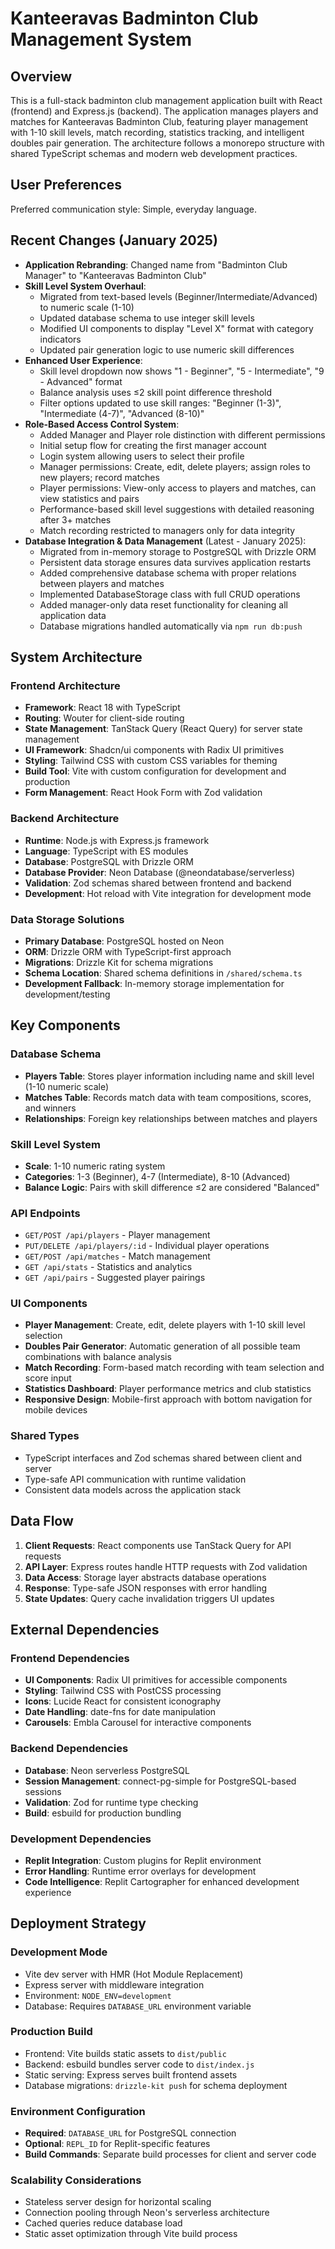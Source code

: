# Kanteeravas Badminton Club Management System

## Overview

This is a full-stack badminton club management application built with React (frontend) and Express.js (backend). The application manages players and matches for Kanteeravas Badminton Club, featuring player management with 1-10 skill levels, match recording, statistics tracking, and intelligent doubles pair generation. The architecture follows a monorepo structure with shared TypeScript schemas and modern web development practices.

## User Preferences

Preferred communication style: Simple, everyday language.

## Recent Changes (January 2025)

- **Application Rebranding**: Changed name from "Badminton Club Manager" to "Kanteeravas Badminton Club"
- **Skill Level System Overhaul**: 
  - Migrated from text-based levels (Beginner/Intermediate/Advanced) to numeric scale (1-10)
  - Updated database schema to use integer skill levels
  - Modified UI components to display "Level X" format with category indicators
  - Updated pair generation logic to use numeric skill differences
- **Enhanced User Experience**: 
  - Skill level dropdown now shows "1 - Beginner", "5 - Intermediate", "9 - Advanced" format
  - Balance analysis uses ≤2 skill point difference threshold
  - Filter options updated to use skill ranges: "Beginner (1-3)", "Intermediate (4-7)", "Advanced (8-10)"
- **Role-Based Access Control System**:
  - Added Manager and Player role distinction with different permissions
  - Initial setup flow for creating the first manager account
  - Login system allowing users to select their profile
  - Manager permissions: Create, edit, delete players; assign roles to new players; record matches
  - Player permissions: View-only access to players and matches, can view statistics and pairs
  - Performance-based skill level suggestions with detailed reasoning after 3+ matches
  - Match recording restricted to managers only for data integrity
- **Database Integration & Data Management** (Latest - January 2025):
  - Migrated from in-memory storage to PostgreSQL with Drizzle ORM
  - Persistent data storage ensures data survives application restarts
  - Added comprehensive database schema with proper relations between players and matches
  - Implemented DatabaseStorage class with full CRUD operations
  - Added manager-only data reset functionality for cleaning all application data
  - Database migrations handled automatically via `npm run db:push`

## System Architecture

### Frontend Architecture
- **Framework**: React 18 with TypeScript
- **Routing**: Wouter for client-side routing
- **State Management**: TanStack Query (React Query) for server state management
- **UI Framework**: Shadcn/ui components with Radix UI primitives
- **Styling**: Tailwind CSS with custom CSS variables for theming
- **Build Tool**: Vite with custom configuration for development and production
- **Form Management**: React Hook Form with Zod validation

### Backend Architecture
- **Runtime**: Node.js with Express.js framework
- **Language**: TypeScript with ES modules
- **Database**: PostgreSQL with Drizzle ORM
- **Database Provider**: Neon Database (@neondatabase/serverless)
- **Validation**: Zod schemas shared between frontend and backend
- **Development**: Hot reload with Vite integration for development mode

### Data Storage Solutions
- **Primary Database**: PostgreSQL hosted on Neon
- **ORM**: Drizzle ORM with TypeScript-first approach
- **Migrations**: Drizzle Kit for schema migrations
- **Schema Location**: Shared schema definitions in `/shared/schema.ts`
- **Development Fallback**: In-memory storage implementation for development/testing

## Key Components

### Database Schema
- **Players Table**: Stores player information including name and skill level (1-10 numeric scale)
- **Matches Table**: Records match data with team compositions, scores, and winners
- **Relationships**: Foreign key relationships between matches and players

### Skill Level System
- **Scale**: 1-10 numeric rating system
- **Categories**: 1-3 (Beginner), 4-7 (Intermediate), 8-10 (Advanced)
- **Balance Logic**: Pairs with skill difference ≤2 are considered "Balanced"

### API Endpoints
- `GET/POST /api/players` - Player management
- `PUT/DELETE /api/players/:id` - Individual player operations  
- `GET/POST /api/matches` - Match management
- `GET /api/stats` - Statistics and analytics
- `GET /api/pairs` - Suggested player pairings

### UI Components
- **Player Management**: Create, edit, delete players with 1-10 skill level selection
- **Doubles Pair Generator**: Automatic generation of all possible team combinations with balance analysis
- **Match Recording**: Form-based match recording with team selection and score input
- **Statistics Dashboard**: Player performance metrics and club statistics
- **Responsive Design**: Mobile-first approach with bottom navigation for mobile devices

### Shared Types
- TypeScript interfaces and Zod schemas shared between client and server
- Type-safe API communication with runtime validation
- Consistent data models across the application stack

## Data Flow

1. **Client Requests**: React components use TanStack Query for API requests
2. **API Layer**: Express routes handle HTTP requests with Zod validation
3. **Data Access**: Storage layer abstracts database operations
4. **Response**: Type-safe JSON responses with error handling
5. **State Updates**: Query cache invalidation triggers UI updates

## External Dependencies

### Frontend Dependencies
- **UI Components**: Radix UI primitives for accessible components
- **Styling**: Tailwind CSS with PostCSS processing
- **Icons**: Lucide React for consistent iconography
- **Date Handling**: date-fns for date manipulation
- **Carousels**: Embla Carousel for interactive components

### Backend Dependencies
- **Database**: Neon serverless PostgreSQL
- **Session Management**: connect-pg-simple for PostgreSQL-based sessions
- **Validation**: Zod for runtime type checking
- **Build**: esbuild for production bundling

### Development Dependencies
- **Replit Integration**: Custom plugins for Replit environment
- **Error Handling**: Runtime error overlays for development
- **Code Intelligence**: Replit Cartographer for enhanced development experience

## Deployment Strategy

### Development Mode
- Vite dev server with HMR (Hot Module Replacement)
- Express server with middleware integration
- Environment: `NODE_ENV=development`
- Database: Requires `DATABASE_URL` environment variable

### Production Build
- Frontend: Vite builds static assets to `dist/public`
- Backend: esbuild bundles server code to `dist/index.js`
- Static serving: Express serves built frontend assets
- Database migrations: `drizzle-kit push` for schema deployment

### Environment Configuration
- **Required**: `DATABASE_URL` for PostgreSQL connection
- **Optional**: `REPL_ID` for Replit-specific features
- **Build Commands**: Separate build processes for client and server code

### Scalability Considerations
- Stateless server design for horizontal scaling
- Connection pooling through Neon's serverless architecture
- Cached queries reduce database load
- Static asset optimization through Vite build process